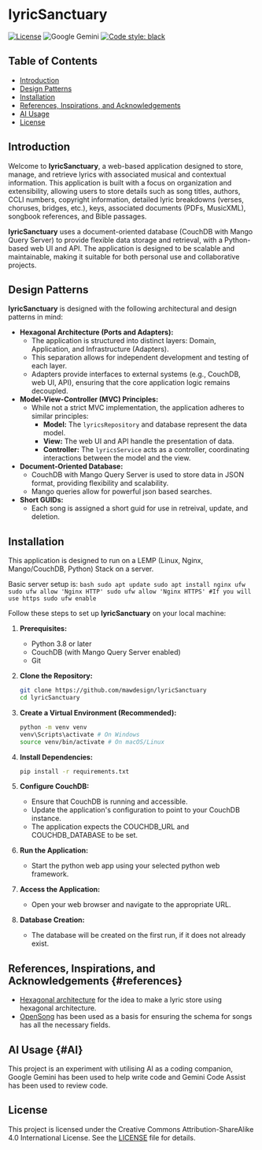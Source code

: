 # lyricSanctuary

[![License](https://img.shields.io/badge/License-CC--BY--SA%204.0-lightgrey.svg)](LICENSE.md)
![Google Gemini](https://img.shields.io/badge/google%20gemini-8E75B2?style=for-the-badge&logo=google%20gemini&logoColor=white)
[![Code style: black](https://img.shields.io/badge/code%20style-black-000000.svg)](https://github.com/psf/black)

## Table of Contents

* [Introduction](#introduction)
* [Design Patterns](#design-patterns)
* [Installation](#installation)
* [References, Inspirations, and Acknowledgements](#references)
* [AI Usage](#AI)
* [License](#license)

## Introduction

Welcome to **lyricSanctuary**, a web-based application designed to store, manage, and retrieve lyrics with associated musical and contextual information. This application is built with a focus on organization and extensibility, allowing users to store details such as song titles, authors, CCLI numbers, copyright information, detailed lyric breakdowns (verses, choruses, bridges, etc.), keys, associated documents (PDFs, MusicXML), songbook references, and Bible passages.

**lyricSanctuary** uses a document-oriented database (CouchDB with Mango Query Server) to provide flexible data storage and retrieval, with a Python-based web UI and API. The application is designed to be scalable and maintainable, making it suitable for both personal use and collaborative projects.

## Design Patterns

**lyricSanctuary** is designed with the following architectural and design patterns in mind:

* **Hexagonal Architecture (Ports and Adapters):**
    * The application is structured into distinct layers: Domain, Application, and Infrastructure (Adapters).
    * This separation allows for independent development and testing of each layer.
    * Adapters provide interfaces to external systems (e.g., CouchDB, web UI, API), ensuring that the core application logic remains decoupled.
* **Model-View-Controller (MVC) Principles:**
    * While not a strict MVC implementation, the application adheres to similar principles:
        * **Model:** The `lyricsRepository` and database represent the data model.
        * **View:** The web UI and API handle the presentation of data.
        * **Controller:** The `lyricsService` acts as a controller, coordinating interactions between the model and the view.
* **Document-Oriented Database:**
    * CouchDB with Mango Query Server is used to store data in JSON format, providing flexibility and scalability.
    * Mango queries allow for powerful json based searches.
* **Short GUIDs:**
    * Each song is assigned a short guid for use in retreival, update, and deletion.

## Installation

This application is designed to run on a LEMP (Linux, Nginx, Mango/CouchDB, Python) Stack on a server.

Basic server setup is:
    ```bash
    sudo apt update
    sudo apt install nginx ufw
    sudo ufw allow 'Nginx HTTP'
    sudo ufw allow 'Nginx HTTPS' #If you will use https
    sudo ufw enable
    ```

Follow these steps to set up **lyricSanctuary** on your local machine:

1.  **Prerequisites:**
    * Python 3.8 or later
    * CouchDB (with Mango Query Server enabled)
    * Git

2.  **Clone the Repository:**
    ```bash
    git clone https://github.com/mawdesign/lyricSanctuary
    cd lyricSanctuary
    ```

3.  **Create a Virtual Environment (Recommended):**
    ```bash
    python -m venv venv
    venv\Scripts\activate # On Windows
    source venv/bin/activate # On macOS/Linux
    ```

4.  **Install Dependencies:**
    ```bash
    pip install -r requirements.txt
    ```

5.  **Configure CouchDB:**
    * Ensure that CouchDB is running and accessible.
    * Update the application's configuration to point to your CouchDB instance.
    * The application expects the COUCHDB_URL and COUCHDB_DATABASE to be set.

6.  **Run the Application:**
    * Start the python web app using your selected python web framework.

7.  **Access the Application:**
    * Open your web browser and navigate to the appropriate URL.

8. **Database Creation:**
    * The database will be created on the first run, if it does not already exist.

## References, Inspirations, and Acknowledgements {#references}

* [Hexagonal architecture](https://dzone.com/articles/hexagonal-architecture-lyrics-app-example-java?edition=965104) for the idea to make a lyric store using hexagonal architecture.
* [OpenSong](https://opensong.org/development/file-formats/) has been used as a basis for ensuring the schema for songs has all the necessary fields.


## AI Usage {#AI}

This project is an experiment with utilising AI as a coding companion, Google Gemini has been used to help write code and Gemini Code Assist has been used to review code.

## License

This project is licensed under the Creative Commons Attribution-ShareAlike 4.0 International License. See the [LICENSE](LICENSE.md) file for details.
